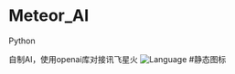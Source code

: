 # Meteor_AI

Python

自制AI，使用openai库对接讯飞星火
![Language](https://img.shields.io/badge/language-c++-brightgreen)  #静态图标
